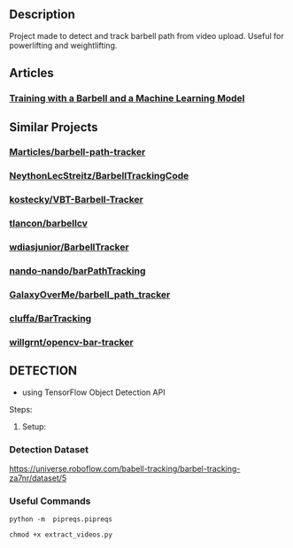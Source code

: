 
## Description

Project made to detect and track barbell path from video upload. Useful for powerlifting and weightlifting.

## Articles

### [Training with a Barbell and a Machine Learning Model](https://nuggi.blog/training-with-a-barbell-and-a-machine-learning-model-ckbc2toz602cr5ks1vyyy7hj9)


## Similar Projects

### [Marticles/barbell-path-tracker](https://github.com/Marticles/barbell-path-tracker)
### [NeythonLecStreitz/BarbellTrackingCode](https://github.com/NeythonLecStreitz/BarbellTrackingCode)
### [kostecky/VBT-Barbell-Tracker](https://github.com/kostecky/VBT-Barbell-Tracker)
### [tlancon/barbellcv](https://github.com/tlancon/barbellcv)
### [wdiasjunior/BarbellTracker](https://github.com/wdiasjunior/BarbellTracker)
### [nando-nando/barPathTracking](https://github.com/nando-nando/barPathTracking)
### [GalaxyOverMe/barbell_path_tracker](https://github.com/GalaxyOverMe/barbell_path_tracker)
### [cluffa/BarTracking](https://github.com/cluffa/BarTracking)
### [willgrnt/opencv-bar-tracker](https://github.com/wllgrnt/opencv-bar-tracker)

## DETECTION

- using TensorFlow Object Detection API

Steps:

1. Setup:

### Detection Dataset

https://universe.roboflow.com/babell-tracking/barbel-tracking-za7nr/dataset/5




### Useful Commands
`
python -m  pipreqs.pipreqs
`

`
chmod +x extract_videos.py
`
